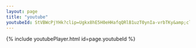```yaml
---
layout: page
title: "youtube"
youtubeId: StVBWcPjYHk?clip=Ugkx8hE5H0eHHafqQRlB1uzT0ynIa-vrbTKy&amp;clipt=EJXdFBj1sRg 
---
```


{% include youtubePlayer.html id=page.youtubeId %}

